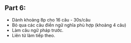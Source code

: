 ## Part 6:

- Dành khoảng 8p cho 16 câu - 30s/câu
- Bỏ qua các câu điền ngữ nghĩa phù hợp (khoảng 4 câu)
- Làm câu ngữ pháp trước.
- Liên từ làm tiếp theo.
